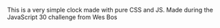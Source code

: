 This is a very simple clock made with pure CSS and JS. Made during the JavaScript 30 challenge from Wes Bos
